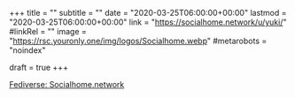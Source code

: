 +++
title = ""
subtitle = ""
date = "2020-03-25T06:00:00+00:00"
lastmod = "2020-03-25T06:00:00+00:00"
link = "https://socialhome.network/u/yuki/"
#linkRel = ""
image = "https://rsc.youronly.one/img/logos/Socialhome.webp"
#metarobots = "noindex"

draft = true
+++

[Fediverse: Socialhome.network](https://socialhome.network/u/yuki/ "Fediverse: Socialhome.network")
